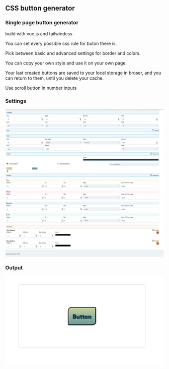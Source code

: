 ## CSS button generator

### Single page button generator

build with vue.js and tailwindcss

You can set every possible css rule for buton there is.

Pick between basic and advanced settings for border and colors.

You can copy your own style and use it on your own page.

Your last created buttons are saved to your local storage in broser, and you can return to them, until you delete your cache.

Use scroll button in number inputs

### Settings

![editable input](settings.jpg)


### Output

![editable input](button.jpg)